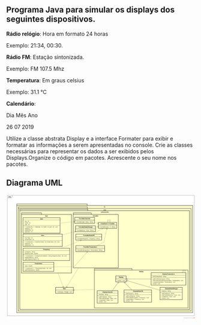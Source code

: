 ## Programa Java para simular os displays dos seguintes dispositivos. 

**Rádio relógio**: Hora em formato 24 horas

Exemplo: 21:34, 00:30. 

**Rádio FM**: Estação sintonizada.

Exemplo: FM 107.5 Mhz

**Temperatura**: Em graus celsius

Exemplo: 31.1 °C

**Calendário**:

Dia   Mês      Ano

 26      07    2019

Utilize a classe abstrata Display e a interface Formater para exibir e formatar as informações a serem apresentadas no console. 
Crie as classes necessárias para representar os dados a ser exibidos pelos Displays.Organize o código em pacotes. 
Acrescente o seu nome nos pacotes. 

## Diagrama UML

![](./pic/UML_Class.PNG)
